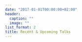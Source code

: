 ```yaml
---
date: "2017-01-01T00:00:00+02:00"
header:
  caption: ""
  image: ""
list_format: 2
title: Recent & Upcoming Talks
---
```

